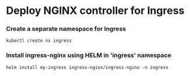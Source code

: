 # Deploy NGINX controller for Ingress

### Create a separate namespace for Ingress
```
kubectl create ns ingress
```

### Install ingress-nginx using HELM in 'ingress' namespace
```
helm install my-ingress ingress-nginx/ingress-nginx -n ingress
```
